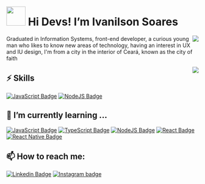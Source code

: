 
# <img src="https://github.com/TheDudeThatCode/TheDudeThatCode/blob/master/Assets/Developer.gif" width="50px"> Hi Devs! I’m Ivanilson Soares 

<img align="right" src="http://estruyf-github.azurewebsites.net/api/VisitorHit?user=ivanilsonsoares&repo=evenilson&countColorcountColor&countColor=%237B1E7B"/>

Graduated in Information Systems, front-end developer, a curious young man who likes to know new areas of technology, having an interest in UX and IU design, I'm from a city in the interior of Ceará, known as the city of faith

<img align='right' src="https://github-readme-stats.vercel.app/api?username=ivanilsonsoares&show_icons=true&title_color=2c3e50&text_color=2c3e50&icon_color=2c3e50&bg_color=bdc3c7&cache_seconds=2300">

## ⚡ Skills

[![JavaScript Badge](https://img.shields.io/badge/-JavaScript-yellow?style=flat-square&logo=JavaScript&logoColor=white&link=https://www.w3schools.com/js/default.asp)](https://www.w3schools.com/js/default.asp)
[![NodeJS Badge](https://img.shields.io/badge/-Node.js-026e00?style=flat-square&logo=NodeJS&logoColor=white&link=https://nodejs.org/en/)](https://nodejs.org/en/)



## 🌱 I’m currently learning ...

[![JavaScript Badge](https://img.shields.io/badge/-JavaScript-yellow?style=flat-square&logo=JavaScript&logoColor=white&link=https://www.w3schools.com/js/default.asp)](https://www.w3schools.com/js/default.asp)
[![TypeScript Badge](https://img.shields.io/badge/-TypeScript-294E80?style=flat-square&logo=TypeScript&logoColor=white&link=https://www.typescriptlang.org/)](https://www.typescriptlang.org/)
[![NodeJS Badge](https://img.shields.io/badge/-Node.js-026e00?style=flat-square&logo=NodeJS&logoColor=white&link=https://nodejs.org/en/)](https://nodejs.org/en/)
[![React Badge](https://img.shields.io/badge/-React-61DAFB?style=flat-square&logo=react&logoColor=white&link=https://pt-br.reactjs.org/)](https://pt-br.reactjs.org/)
[![React Native Badge](https://img.shields.io/badge/-React%20Native-5667F9?style=flat-square&logo=react&logoColor=white&link=https://reactnative.dev/)](https://reactnative.dev/)

## 📫 How to reach me:

[![Linkedin Badge](https://img.shields.io/badge/-LinkedIn-blue?style=flat-square&logo=Linkedin&logoColor=white&link=https://www.linkedin.com/in/ivanilson-s-a169aa119/)](https://www.linkedin.com/in/ivanilson-s-a169aa119/)
[![Instagram badge](https://img.shields.io/badge/-Instagram-dc5273?style=flat-square&logo=Instagram&logoColor=white&link=https://www.instagram.com/ivanilson_._soares/)](https://www.instagram.com/ivanilson_._soares/)

<!--
**ronierlima/ronierlima** is a ✨ _special_ ✨ repository because its `README.md` (this file) appears on your GitHub profile.

Here are some ideas to get you started:

- 🔭 I’m currently working on ...
- 🌱 I’m currently learning ...
- 👯 I’m looking to collaborate on ...
- 🤔 I’m looking for help with ...
- 💬 Ask me about ...
- 📫 How to reach me: ...
- 😄 Pronouns: ...
- ⚡ Fun fact: ...
-->
